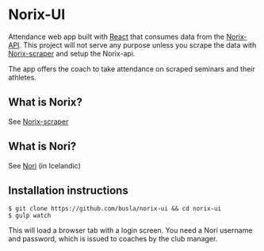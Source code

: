 # Norix-UI
Attendance web app built with <a href="https://facebook.github.io/react">React</a> that consumes data from the <a href="https://github.com/busla/norix-api">Norix-API</a>. This project will not serve any purpose unless you scrape the data with <a href="https://github.com/busla/norix-scraper">Norix-scraper</a> and setup the Norix-api.

The app offers the coach to take attendance on scraped seminars and their athletes.

## What is Norix?
See <a href="https://github.com/busla/norix-scraper">Norix-scraper</a>

## What is Nori?
See <a href="http://www.greidslumidlun.is">Nori</a> (in Icelandic)

## Installation instructions
```
$ git clone https://github.com/busla/norix-ui && cd norix-ui
$ gulp watch
```
This will load a browser tab with a login screen. You need a Nori username and password, which is issued to coaches by the club manager.
